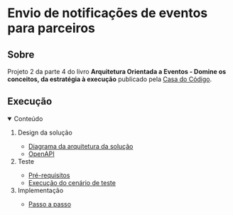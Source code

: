 # Envio de notificações de eventos para parceiros

## Sobre

Projeto 2 da parte 4 do livro **Arquitetura Orientada a Eventos - Domine os conceitos, da estratégia à execução** publicado pela [Casa do Código](https://www.casadocodigo.com.br/).

## Execução

<!-- TABLE OF CONTENTS -->
<details open="open">
  <summary>Conteúdo</summary>
  <ol>    
    <li>
       <a>Design da solução</a>
    </li>
    <ul>
      <li>
        <a href="/cap11/execucao/design-solucao/diagrama-arquitetura-solucao.md">Diagrama da arquitetura da solução</a>
      </li>
      <li>
        <a href="/cap11/contrato/openapi">OpenAPI</a>
      </li>      	  
    </ul>
	<li>
       <a>Teste</a>
	</li>
	<ul>
	  <li>
        <a href="/cap11/execucao/teste/teste-pre-requisitos.md">Pré-requisitos</a>
      </li>
      <li>
        <a href="/cap11/execucao/teste/cenarios-de-teste.md">Execução do cenário de teste</a>
      </li>	  
	</ul>
	<li>
       <a>Implementação</a>
	</li>
	<ul>
      <li>
        <a href="/cap11/execucao/implementacao/passo-a-passo.md">Passo a passo</a>
      </li>	  
	</ul>
  </ol>
</details>
